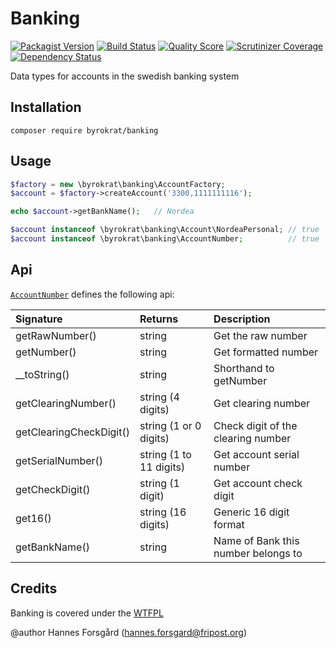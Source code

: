 Banking
=======

[![Packagist Version](https://img.shields.io/packagist/v/byrokrat/banking.svg?style=flat-square)](https://packagist.org/packages/byrokrat/banking)
[![Build Status](https://img.shields.io/travis/byrokrat/banking/master.svg?style=flat-square)](https://travis-ci.org/byrokrat/banking)
[![Quality Score](https://img.shields.io/scrutinizer/g/byrokrat/banking.svg?style=flat-square)](https://scrutinizer-ci.com/g/byrokrat/banking)
[![Scrutinizer Coverage](https://img.shields.io/scrutinizer/coverage/g/byrokrat/banking.svg?style=flat-square)](https://scrutinizer-ci.com/g/byrokrat/banking/?branch=master)
[![Dependency Status](https://img.shields.io/gemnasium/byrokrat/banking.svg?style=flat-square)](https://gemnasium.com/byrokrat/banking)

Data types for accounts in the swedish banking system

Installation
------------
```shell
composer require byrokrat/banking
```

Usage
-----
```php
$factory = new \byrokrat\banking\AccountFactory;
$account = $factory->createAccount('3300,1111111116');

echo $account->getBankName();   // Nordea

$account instanceof \byrokrat\banking\Account\NordeaPersonal; // true
$account instanceof \byrokrat\banking\AccountNumber;          // true
```

Api
---
[`AccountNumber`](/src/AccountNumber.php) defines the following api:

Signature               | Returns                 | Description
:---------------------- | :---------------------- | :------------------------------------------
getRawNumber()          | string                  | Get the raw number
getNumber()             | string                  | Get formatted number
__toString()            | string                  | Shorthand to getNumber
getClearingNumber()     | string (4 digits)       | Get clearing number
getClearingCheckDigit() | string (1 or 0 digits)  | Check digit of the clearing number
getSerialNumber()       | string (1 to 11 digits) | Get account serial number
getCheckDigit()         | string (1 digit)        | Get account check digit
get16()                 | string (16 digits)      | Generic 16 digit format
getBankName()           | string                  | Name of Bank this number belongs to

Credits
-------
Banking is covered under the [WTFPL](http://www.wtfpl.net/)

@author Hannes Forsgård (hannes.forsgard@fripost.org)
